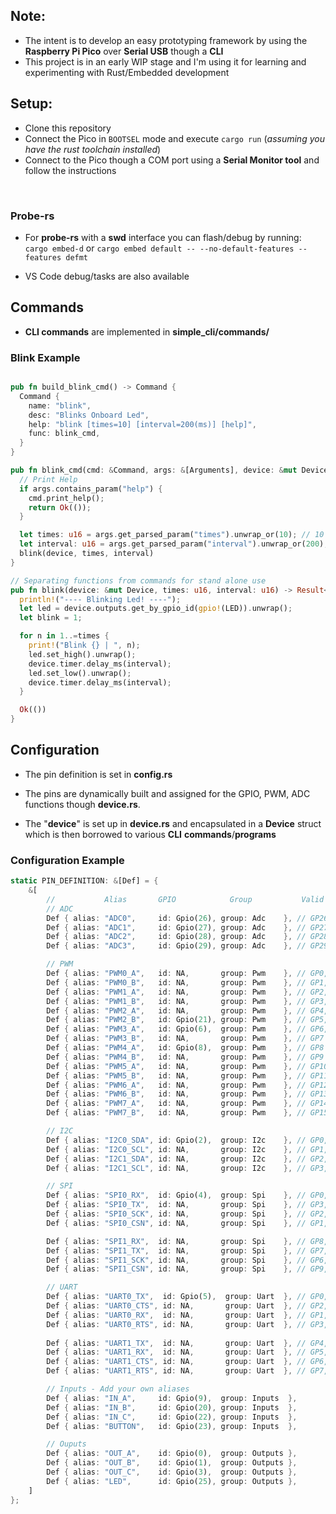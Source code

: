 ## Note:

* The intent is to develop an easy prototyping framework by using the **Raspberry Pi Pico** over **Serial USB** though a **CLI**
* This project is in an early WIP stage and I'm using it for learning and experimenting with Rust/Embedded development







## Setup:

* Clone this repository
* Connect the Pico in `BOOTSEL` mode and execute `cargo run` (*assuming you have the rust toolchain installed*)
* Connect to the Pico though a COM port using a **Serial Monitor tool** and follow the instructions

<br>

### Probe-rs

* For **probe-rs** with a **swd** interface you can flash/debug by running: `cargo embed-d` or `cargo embed default -- --no-default-features --features defmt`

* VS Code debug/tasks are also available




## Commands

* **CLI commands** are implemented in **simple_cli/commands/**

### Blink Example

```rust

pub fn build_blink_cmd() -> Command {
  Command {
    name: "blink",
    desc: "Blinks Onboard Led",
    help: "blink [times=10] [interval=200(ms)] [help]",
    func: blink_cmd,
  }
}

pub fn blink_cmd(cmd: &Command, args: &[Arguments], device: &mut Device) -> Result<()> {
  // Print Help
  if args.contains_param("help") {
    cmd.print_help();
    return Ok(());
  }

  let times: u16 = args.get_parsed_param("times").unwrap_or(10); // 10 default
  let interval: u16 = args.get_parsed_param("interval").unwrap_or(200); // 200ms default
  blink(device, times, interval)
}

// Separating functions from commands for stand alone use
pub fn blink(device: &mut Device, times: u16, interval: u16) -> Result<()> {
  println!("---- Blinking Led! ----");
  let led = device.outputs.get_by_gpio_id(gpio!(LED)).unwrap();
  let blink = 1;

  for n in 1..=times {
    print!("Blink {} | ", n);
    led.set_high().unwrap();
    device.timer.delay_ms(interval);
    led.set_low().unwrap();
    device.timer.delay_ms(interval);
  }

  Ok(())
}

```

## Configuration 

* The pin definition is set in **config.rs**

* The pins are dynamically built and assigned for the GPIO, PWM, ADC functions though **device.rs**.

* The "**device**" is set up in **device.rs** and encapsulated in a **Device** struct which is then borrowed to various **CLI** **commands**/**programs** 

### Configuration Example

```rust
static PIN_DEFINITION: &[Def] = {
    &[
        //           Alias       GPIO            Group           Valid Pins
        // ADC
        Def { alias: "ADC0",     id: Gpio(26), group: Adc    }, // GP26
        Def { alias: "ADC1",     id: Gpio(27), group: Adc    }, // GP27
        Def { alias: "ADC2",     id: Gpio(28), group: Adc    }, // GP28
        Def { alias: "ADC3",     id: Gpio(29), group: Adc    }, // GP29

        // PWM
        Def { alias: "PWM0_A",   id: NA,       group: Pwm    }, // GP0, GP16
        Def { alias: "PWM0_B",   id: NA,       group: Pwm    }, // GP1, GP17
        Def { alias: "PWM1_A",   id: NA,       group: Pwm    }, // GP2, GP18
        Def { alias: "PWM1_B",   id: NA,       group: Pwm    }, // GP3, GP19
        Def { alias: "PWM2_A",   id: NA,       group: Pwm    }, // GP4, GP20
        Def { alias: "PWM2_B",   id: Gpio(21), group: Pwm    }, // GP5, GP21s
        Def { alias: "PWM3_A",   id: Gpio(6),  group: Pwm    }, // GP6, GP22
        Def { alias: "PWM3_B",   id: NA,       group: Pwm    }, // GP7
        Def { alias: "PWM4_A",   id: Gpio(8),  group: Pwm    }, // GP8
        Def { alias: "PWM4_B",   id: NA,       group: Pwm    }, // GP9
        Def { alias: "PWM5_A",   id: NA,       group: Pwm    }, // GP10, GP26
        Def { alias: "PWM5_B",   id: NA,       group: Pwm    }, // GP11, GP27
        Def { alias: "PWM6_A",   id: NA,       group: Pwm    }, // GP12, GP28
        Def { alias: "PWM6_B",   id: NA,       group: Pwm    }, // GP13
        Def { alias: "PWM7_A",   id: NA,       group: Pwm    }, // GP14
        Def { alias: "PWM7_B",   id: NA,       group: Pwm    }, // GP15

        // I2C
        Def { alias: "I2C0_SDA", id: Gpio(2),  group: I2c    }, // GP0, GP4, GP8, GP12, GP16, GP20, GP28
        Def { alias: "I2C0_SCL", id: NA,       group: I2c    }, // GP1, GP5, GP9, GP13, GP17, GP21
        Def { alias: "I2C1_SDA", id: NA,       group: I2c    }, // GP2, GP6, GP10, GP14, GP18, GP22, GP26
        Def { alias: "I2C1_SCL", id: NA,       group: I2c    }, // GP3, GP7, GP11, GP15, GP19, GP27

        // SPI
        Def { alias: "SPI0_RX",  id: Gpio(4),  group: Spi    }, // GP0, GP4, GP16, GP20
        Def { alias: "SPI0_TX",  id: NA,       group: Spi    }, // GP3, GP19
        Def { alias: "SPI0_SCK", id: NA,       group: Spi    }, // GP2, GP18, GP22
        Def { alias: "SPI0_CSN", id: NA,       group: Spi    }, // GP1, GP5, GP17, GP21

        Def { alias: "SPI1_RX",  id: NA,       group: Spi    }, // GP8, GP12, GP28
        Def { alias: "SPI1_TX",  id: NA,       group: Spi    }, // GP7, GP11, GP15, GP27
        Def { alias: "SPI1_SCK", id: NA,       group: Spi    }, // GP6, GP10, GP14, GP26
        Def { alias: "SPI1_CSN", id: NA,       group: Spi    }, // GP9, GP13

        // UART
        Def { alias: "UART0_TX",  id: Gpio(5),  group: Uart  }, // GP0, GP12, GP16, GP28
        Def { alias: "UART0_CTS", id: NA,       group: Uart  }, // GP2, GP14, GP18
        Def { alias: "UART0_RX",  id: NA,       group: Uart  }, // GP1, GP13, GP17
        Def { alias: "UART0_RTS", id: NA,       group: Uart  }, // GP3, GP15, GP19
        
        Def { alias: "UART1_TX",  id: NA,       group: Uart  }, // GP4, GP8, GP20
        Def { alias: "UART1_RX",  id: NA,       group: Uart  }, // GP5, GP9, GP21
        Def { alias: "UART1_CTS", id: NA,       group: Uart  }, // GP6, GP10, GP22, GP26
        Def { alias: "UART1_RTS", id: NA,       group: Uart  }, // GP7, GP11, GP27

        // Inputs - Add your own aliases
        Def { alias: "IN_A",     id: Gpio(9),  group: Inputs  },
        Def { alias: "IN_B",     id: Gpio(20), group: Inputs  },
        Def { alias: "IN_C",     id: Gpio(22), group: Inputs  },
        Def { alias: "BUTTON",   id: Gpio(23), group: Inputs  },

        // Ouputs 
        Def { alias: "OUT_A",    id: Gpio(0),  group: Outputs },
        Def { alias: "OUT_B",    id: Gpio(1),  group: Outputs },
        Def { alias: "OUT_C",    id: Gpio(3),  group: Outputs },
        Def { alias: "LED",      id: Gpio(25), group: Outputs },
    ]
};
```
